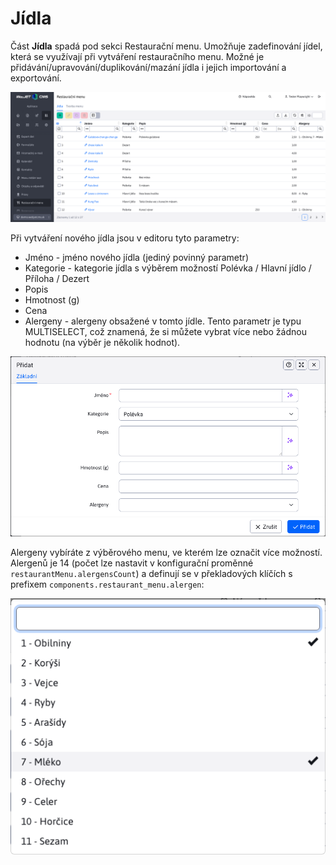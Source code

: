 # Jídla

Část **Jídla** spadá pod sekci Restaurační menu. Umožňuje zadefinování jídel, která se využívají při vytváření restauračního menu. Možné je přidávání/upravování/duplikování/mazání jídla i jejich importování a exportování.

![](meals-data-table.png)

Při vytváření nového jídla jsou v editoru tyto parametry:
- Jméno - jméno nového jídla (jediný povinný parametr)
- Kategorie - kategorie jídla s výběrem možností Polévka / Hlavní jídlo / Příloha / Dezert
- Popis
- Hmotnost (g)
- Cena
- Alergeny - alergeny obsažené v tomto jídle. Tento parametr je typu MULTISELECT, což znamená, že si můžete vybrat více nebo žádnou hodnotu (na výběr je několik hodnot).

![](meals-editor.png)

Alergeny vybíráte z výběrového menu, ve kterém lze označit více možností. Alergenů je 14 (počet lze nastavit v konfigurační proměnné `restaurantMenu.alergensCount`) a definují se v překladových klíčích s prefixem `components.restaurant_menu.alergen`:

![](meals-allergens-list.png)
